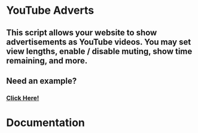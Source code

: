 # YouTube Adverts
## This script allows your website to show advertisements as YouTube videos. You may set view lengths, enable / disable muting, show time remaining, and more.
## Need an example?
### [Click Here!](https://darkheart527.github.io/ytads/example)

# Documentation
